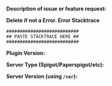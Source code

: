 **Description of issue or feature request:**

**Delete if not a Error. Error Stacktrace**
```
###########################
## PASTE STACKTRACE HERE ##
###########################
```
**Plugin Version:** 

**Server Type (Spigot/Paperspigot/etc):** 

**Server Version (using `/ver`):** 
